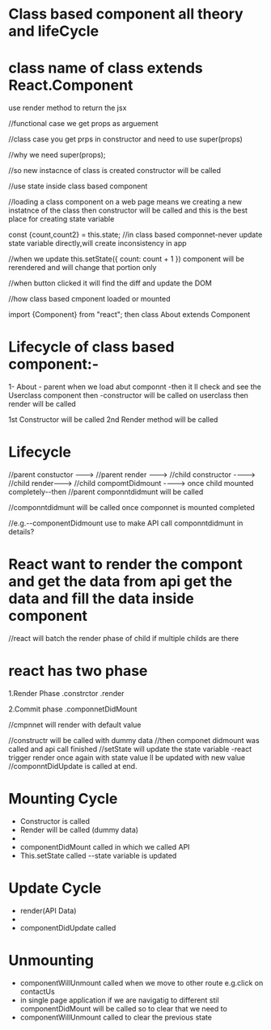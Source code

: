 # Class based component all theory and lifeCycle

# class name of class  extends React.Component
use render method to return the jsx

//functional case we get props as arguement

//class case you get prps in constructor and need to use super(props)

//why we need super(props);

//so new instacnce of class is created constructor will be called

//use state inside class based component

//loading a class component on a web page means we creating a new instatnce of the class then constructor will be called and this is the best place for creating state variable

const {count,count2} = this.state;
//in class based componnet-never update state variable directly,will create inconsistency in app

//when we update this.setState({ count: count + 1 }) component will be rerendered and will change that portion only

//when button clicked it will find the diff and update the DOM

//how class based cmponent loaded or mounted

import {Component} from "react";
then
class About extends Component



# Lifecycle of class based component:-

1- About - parent
 when we load abut componnt -then it ll check and see the Userclass component then -constructor will be called on userclass then render will be called

 1st Constructor will be called 
 2nd Render method will be called

# Lifecycle
 //parent constuctor ---> 
 //parent render --->
 //child constructor ---->
 //child render--->
 //child compomtDidmount ----> once child mounted completely--then 
 //parent componntdidmunt will be called

 //componntdidmunt will be called once componnet is mounted completed

 //e.g.--componentDidmount use to make API call
componntdidmunt in details?

 # React want to render the compont and get the data from api get the data and fill the data inside component

 //react will batch the render phase of child if multiple childs are there

# react has two phase
1.Render Phase 
    .constrctor
    .render

2.Commit phase
    .componnetDidMount


//cmpnnet will render with default value 

//constructr will be called with dummy data 
//then componet didmount was called and api call finished
//setState will update the state variable -react trigger render once again with state value ll be updated with new value
//componntDidUpdate is called at end.


# Mounting Cycle
-   Constructor is called
-   Render will be called (dummy data)
-   <HTML loaded wit dummy data >
-   componentDidMount called in which we called API
-   This.setState called --state variable is updated

# Update Cycle

-   render(API Data)
-   <HTML loaded with real data>
-   componentDidUpdate called


# Unmounting
-   componentWillUnmount called when we move to other route e.g.click on contactUs
- in single page application if we are navigatig to different stil componentDidMount will be called so to clear that we need to
-   componentWillUnmount called to clear the previous state

